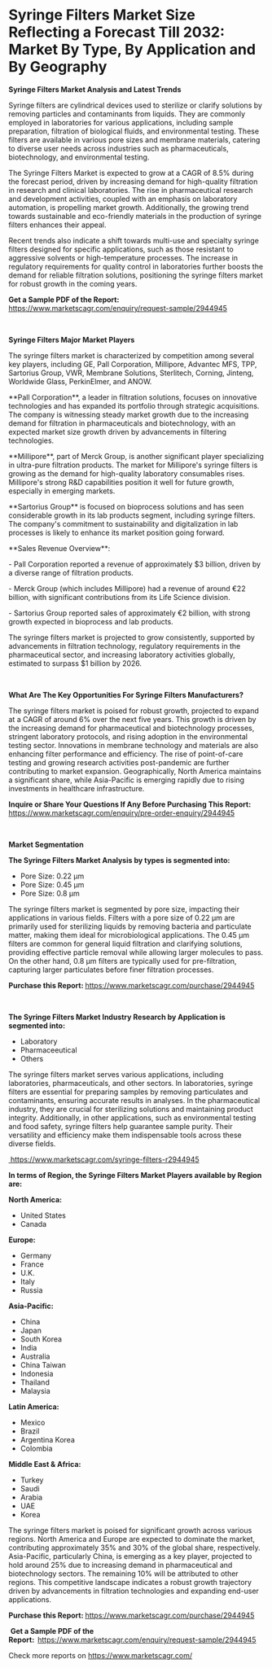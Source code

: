 <p><h1>Syringe Filters Market Size Reflecting a Forecast Till 2032: Market By Type, By Application and By Geography</h1></p><p><strong>Syringe Filters Market Analysis and Latest Trends</strong></p>
<p><p>Syringe filters are cylindrical devices used to sterilize or clarify solutions by removing particles and contaminants from liquids. They are commonly employed in laboratories for various applications, including sample preparation, filtration of biological fluids, and environmental testing. These filters are available in various pore sizes and membrane materials, catering to diverse user needs across industries such as pharmaceuticals, biotechnology, and environmental testing.</p><p>The Syringe Filters Market is expected to grow at a CAGR of 8.5% during the forecast period, driven by increasing demand for high-quality filtration in research and clinical laboratories. The rise in pharmaceutical research and development activities, coupled with an emphasis on laboratory automation, is propelling market growth. Additionally, the growing trend towards sustainable and eco-friendly materials in the production of syringe filters enhances their appeal.</p><p>Recent trends also indicate a shift towards multi-use and specialty syringe filters designed for specific applications, such as those resistant to aggressive solvents or high-temperature processes. The increase in regulatory requirements for quality control in laboratories further boosts the demand for reliable filtration solutions, positioning the syringe filters market for robust growth in the coming years.</p></p>
<p><strong>Get a Sample PDF of the Report:&nbsp;</strong> <a href="https://www.marketscagr.com/enquiry/request-sample/2944945?utm_campaign=2893&utm_medium=2&utm_source=Github&utm_content=ia&utm_term=11032025&utm_id=syringe-filters">https://www.marketscagr.com/enquiry/request-sample/2944945</a></p>
<p>&nbsp;</p>
<p><strong>Syringe Filters Major Market Players</strong></p>
<p><p>The syringe filters market is characterized by competition among several key players, including GE, Pall Corporation, Millipore, Advantec MFS, TPP, Sartorius Group, VWR, Membrane Solutions, Sterlitech, Corning, Jinteng, Worldwide Glass, PerkinElmer, and ANOW. </p><p>**Pall Corporation**, a leader in filtration solutions, focuses on innovative technologies and has expanded its portfolio through strategic acquisitions. The company is witnessing steady market growth due to the increasing demand for filtration in pharmaceuticals and biotechnology, with an expected market size growth driven by advancements in filtering technologies.</p><p>**Millipore**, part of Merck Group, is another significant player specializing in ultra-pure filtration products. The market for Millipore's syringe filters is growing as the demand for high-quality laboratory consumables rises. Millipore's strong R&D capabilities position it well for future growth, especially in emerging markets.</p><p>**Sartorius Group** is focused on bioprocess solutions and has seen considerable growth in its lab products segment, including syringe filters. The company's commitment to sustainability and digitalization in lab processes is likely to enhance its market position going forward.</p><p>**Sales Revenue Overview**: </p><p>- Pall Corporation reported a revenue of approximately $3 billion, driven by a diverse range of filtration products.</p><p>- Merck Group (which includes Millipore) had a revenue of around €22 billion, with significant contributions from its Life Science division.</p><p>- Sartorius Group reported sales of approximately €2 billion, with strong growth expected in bioprocess and lab products.</p><p>The syringe filters market is projected to grow consistently, supported by advancements in filtration technology, regulatory requirements in the pharmaceutical sector, and increasing laboratory activities globally, estimated to surpass $1 billion by 2026.</p></p>
<p>&nbsp;</p>
<p><strong>What Are The Key Opportunities For Syringe Filters Manufacturers?</strong></p>
<p><p>The syringe filters market is poised for robust growth, projected to expand at a CAGR of around 6% over the next five years. This growth is driven by the increasing demand for pharmaceutical and biotechnology processes, stringent laboratory protocols, and rising adoption in the environmental testing sector. Innovations in membrane technology and materials are also enhancing filter performance and efficiency. The rise of point-of-care testing and growing research activities post-pandemic are further contributing to market expansion. Geographically, North America maintains a significant share, while Asia-Pacific is emerging rapidly due to rising investments in healthcare infrastructure.</p></p>
<p><strong>Inquire or Share Your Questions If Any Before Purchasing This Report:</strong> <a href="https://www.marketscagr.com/enquiry/pre-order-enquiry/2944945?utm_campaign=2893&utm_medium=2&utm_source=Github&utm_content=ia&utm_term=11032025&utm_id=syringe-filters">https://www.marketscagr.com/enquiry/pre-order-enquiry/2944945</a></p>
<p>&nbsp;</p>
<p><strong>Market Segmentation</strong></p>
<p><strong>The Syringe Filters Market Analysis by types is segmented into:</strong></p>
<p><ul><li>Pore Size: 0.22 μm</li><li>Pore Size: 0.45 μm</li><li>Pore Size: 0.8 μm</li></ul></p>
<p><p>The syringe filters market is segmented by pore size, impacting their applications in various fields. Filters with a pore size of 0.22 μm are primarily used for sterilizing liquids by removing bacteria and particulate matter, making them ideal for microbiological applications. The 0.45 μm filters are common for general liquid filtration and clarifying solutions, providing effective particle removal while allowing larger molecules to pass. On the other hand, 0.8 μm filters are typically used for pre-filtration, capturing larger particulates before finer filtration processes.</p></p>
<p><strong>Purchase this Report:&nbsp;</strong><a href="https://www.marketscagr.com/purchase/2944945?utm_campaign=2893&utm_medium=2&utm_source=Github&utm_content=ia&utm_term=11032025&utm_id=syringe-filters">https://www.marketscagr.com/purchase/2944945</a></p>
<p>&nbsp;</p>
<p><strong>The Syringe Filters Market Industry Research by Application is segmented into:</strong></p>
<p><ul><li>Laboratory</li><li>Pharmaceeutical</li><li>Others</li></ul></p>
<p><p>The syringe filters market serves various applications, including laboratories, pharmaceuticals, and other sectors. In laboratories, syringe filters are essential for preparing samples by removing particulates and contaminants, ensuring accurate results in analyses. In the pharmaceutical industry, they are crucial for sterilizing solutions and maintaining product integrity. Additionally, in other applications, such as environmental testing and food safety, syringe filters help guarantee sample purity. Their versatility and efficiency make them indispensable tools across these diverse fields.</p></p>
<p><a href="https://www.marketscagr.com/syringe-filters-r2944945?utm_campaign=2893&utm_medium=2&utm_source=Github&utm_content=ia&utm_term=11032025&utm_id=syringe-filters">&nbsp;https://www.marketscagr.com/syringe-filters-r2944945</a></p>
<p><strong>In terms of Region, the Syringe Filters Market Players available by Region are:</strong></p>
<p>
    <p> <strong> North America: </strong>
        <ul>
            <li>United States</li>
            <li>Canada</li>
        </ul>
        </p> 
    <p> <strong> Europe: </strong>
        <ul>
            <li>Germany</li>
            <li>France</li>
            <li>U.K.</li>
            <li>Italy</li>
            <li>Russia</li>
        </ul>
        </p> 
    <p> <strong> Asia-Pacific: </strong>
        <ul>
            <li>China</li>
            <li>Japan</li>
            <li>South Korea</li>
            <li>India</li>
            <li>Australia</li>
            <li>China Taiwan</li>
            <li>Indonesia</li>
            <li>Thailand</li>
            <li>Malaysia</li>
        </ul>
        </p> 
    <p> <strong> Latin America: </strong>
        <ul>
            <li>Mexico</li>
            <li>Brazil</li>
            <li>Argentina Korea</li>
            <li>Colombia</li>
        </ul>
        </p> 
    <p> <strong> Middle East & Africa: </strong>
        <ul>
            <li>Turkey</li>
            <li>Saudi</li>
            <li>Arabia</li>
            <li>UAE</li>
            <li>Korea</li>
        </ul>
    </p>
    </p>
<p><p>The syringe filters market is poised for significant growth across various regions. North America and Europe are expected to dominate the market, contributing approximately 35% and 30% of the global share, respectively. Asia-Pacific, particularly China, is emerging as a key player, projected to hold around 25% due to increasing demand in pharmaceutical and biotechnology sectors. The remaining 10% will be attributed to other regions. This competitive landscape indicates a robust growth trajectory driven by advancements in filtration technologies and expanding end-user applications.</p></p>
<p><strong>Purchase this Report: </strong><a href="https://www.marketscagr.com/purchase/2944945?utm_campaign=2893&utm_medium=2&utm_source=Github&utm_content=ia&utm_term=11032025&utm_id=syringe-filters">https://www.marketscagr.com/purchase/2944945</a></p>
<p>&nbsp;<strong>Get a Sample PDF of the Report:&nbsp;&nbsp;</strong><a href="https://www.marketscagr.com/enquiry/request-sample/2944945?utm_campaign=2893&utm_medium=2&utm_source=Github&utm_content=ia&utm_term=11032025&utm_id=syringe-filters">https://www.marketscagr.com/enquiry/request-sample/2944945</a></p>
<p><strong></strong></p>
<p>Check more reports on <a href="https://www.marketscagr.com/?utm_campaign=2893&utm_medium=2&utm_source=Github&utm_content=ia&utm_term=11032025&utm_id=syringe-filters">https://www.marketscagr.com/</a></p>